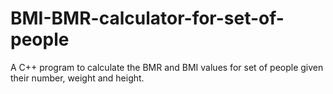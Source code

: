 # BMI-BMR-calculator-for-set-of-people
A C++ program to calculate the BMR and BMI values for set of people given their number, weight and height.
